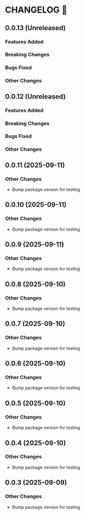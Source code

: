 # CHANGELOG 📝

## 0.0.13 (Unreleased)

### Features Added

### Breaking Changes

### Bugs Fixed

### Other Changes

## 0.0.12 (Unreleased)

### Features Added

### Breaking Changes

### Bugs Fixed

### Other Changes

## 0.0.11 (2025-09-11)

### Other Changes
- Bump package version for testing

## 0.0.10 (2025-09-11)

### Other Changes
- Bump package version for testing

## 0.0.9 (2025-09-11)

### Other Changes
- Bump package version for testing

## 0.0.8 (2025-09-10)

### Other Changes
- Bump package version for testing

## 0.0.7 (2025-09-10)

### Other Changes
- Bump package version for testing

## 0.0.6 (2025-09-10)

### Other Changes
- Bump package version for testing

## 0.0.5 (2025-09-10)

### Other Changes
- Bump package version for testing

## 0.0.4 (2025-09-10)

### Other Changes
- Bump package version for testing

## 0.0.3 (2025-09-09)

### Other Changes
- Bump package version for testing

